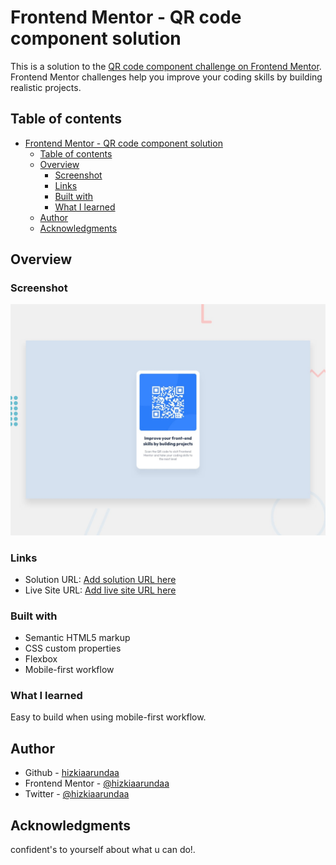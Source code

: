 # Frontend Mentor - QR code component solution

This is a solution to the
[QR code component challenge on Frontend Mentor](https://www.frontendmentor.io/challenges/qr-code-component-iux_sIO_H).
Frontend Mentor challenges help you improve your coding skills by building realistic projects.

## Table of contents

- [Frontend Mentor - QR code component solution](#frontend-mentor---qr-code-component-solution)
  - [Table of contents](#table-of-contents)
  - [Overview](#overview)
    - [Screenshot](#screenshot)
    - [Links](#links)
    - [Built with](#built-with)
    - [What I learned](#what-i-learned)
  - [Author](#author)
  - [Acknowledgments](#acknowledgments)

## Overview

### Screenshot

![](./preview.jpg)

### Links

- Solution URL: [Add solution URL here](https://your-solution-url.com)
- Live Site URL: [Add live site URL here](https://your-live-site-url.com)

### Built with

- Semantic HTML5 markup
- CSS custom properties
- Flexbox
- Mobile-first workflow

### What I learned

Easy to build when using mobile-first workflow.

## Author

- Github - [hizkiaarundaa](https://www.github.com/hizkiaarundaa)
- Frontend Mentor - [@hizkiaarundaa](https://www.frontendmentor.io/profile/hizkiaarundaa)
- Twitter - [@hizkiaarundaa](https://www.twitter.com/hizkiaarundaa)

## Acknowledgments

confident's to yourself about what u can do!.
